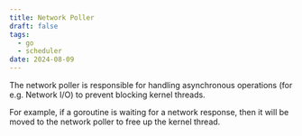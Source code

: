 ```yaml
---
title: Network Poller
draft: false
tags:
  - go
  - scheduler
date: 2024-08-09
---
```

The network poller is responsible for handling asynchronous operations (for e.g. Network I/O) to prevent blocking kernel threads.

For example, if a goroutine is waiting for a network response, then it will be moved to the network poller to free up the kernel thread.
